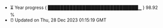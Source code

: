 - ⏳ Year progress { █████████████████████████████▁ } 98.92 %
- ⏰ Updated on Thu, 28 Dec 2023 01:15:19 GMT

